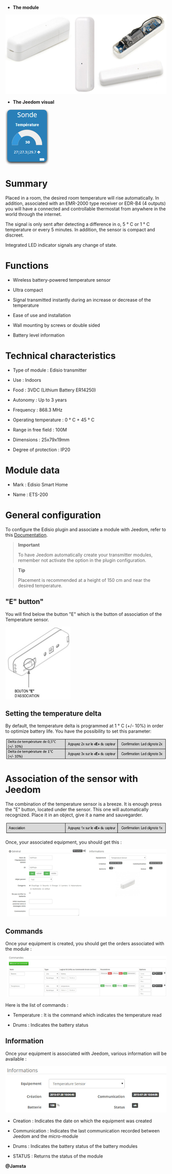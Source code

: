 -   **The module**

![ets200.module](images/ets200/ets200.module.jpg)

-   **The Jeedom visual**

![ets200.vue defaut](images/ets200/ets200.vue-defaut.jpg)

Summary 
======

Placed in a room, the desired room temperature will rise
automatically. In addition, associated with an EMR-2000 type receiver or
EDR-B4 (4 outputs) you will have a connected and controllable thermostat
from anywhere in the world through the internet.

The signal is only sent after detecting a difference in
o, 5 ° C or 1 ° C temperature or every 5 minutes. In addition, the sensor
is compact and discreet.

Integrated LED indicator signals any change of state.

Functions 
=========

-   Wireless battery-powered temperature sensor

-   Ultra compact

-   Signal transmitted instantly during an increase or decrease
    of the temperature

-   Ease of use and installation

-   Wall mounting by screws or double sided

-   Battery level information

Technical characteristics 
===========================

-   Type of module : Edisio transmitter

-   Use : Indoors

-   Food : 3VDC (Lithium Battery ER14250)

-   Autonomy : Up to 3 years

-   Frequency : 868.3 MHz

-   Operating temperature : 0 ° C + 45 ° C

-   Range in free field : 100M

-   Dimensions : 25x79x19mm

-   Degree of protection : IP20

Module data 
=================

-   Mark : Edisio Smart Home

-   Name : ETS-200

General configuration 
======================

To configure the Edisio plugin and associate a module with Jeedom,
refer to this
[Documentation](https://www.jeedom.fr/doc/documentation/plugins/edisio/en_US/edisio.html).

> **Important**
>
> To have Jeedom automatically create your transmitter modules, remember
> not activate the option in the plugin configuration.

> **Tip**
>
> Placement is recommended at a height of 150 cm and near
> the desired temperature.

"E" button" 
----------

You will find below the button "E" which is the button of association of the
Temperature sensor.

![ets200.bouton e](images/ets200/ets200.bouton-e.jpg)

Setting the temperature delta 
-------------------------------

By default, the temperature delta is programmed at 1 ° C (+/- 10%) in order to
optimize battery life. You have the possibility to
set this parameter:

![ets200.delta](images/ets200/ets200.delta.jpg)

Association of the sensor with Jeedom 
===============================

The combination of the temperature sensor is a breeze. It is enough
press the "E" button, located under the sensor. This one will
automatically recognized. Place it in an object, give it a name and
sauvegarder.

![ets200.association](images/ets200/ets200.association.jpg)

Once, your associated equipment, you should get this :

![ets200.general](images/ets200/ets200.general.jpg)

Commands 
---------

Once your equipment is created, you should get the orders
associated with the module :

![Commands](images/ets200/ets200.commandes.jpg)

Here is the list of commands :

-   Temperature : It is the command which indicates the temperature read

-   Drums : Indicates the battery status

Information 
------------

Once your equipment is associated with Jeedom, various information will be
available :

![Commands](images/ets200/ets200.informations.jpg)

-   Creation : Indicates the date on which the equipment was created

-   Communication : Indicates the last communication recorded between
    Jeedom and the micro-module

-   Drums : Indicates the battery status of the battery modules

-   STATUS : Returns the status of the module

**@Jamsta**
